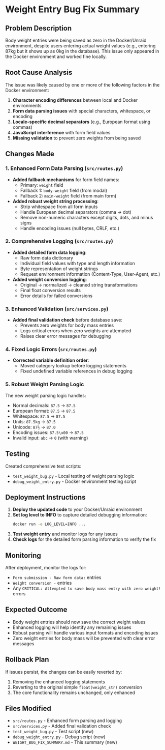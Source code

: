 # Weight Entry Bug Fix Summary

## Problem Description
Body weight entries were being saved as zero in the Docker/Unraid environment, despite users entering actual weight values (e.g., entering 87kg but it shows up as 0kg in the database). This issue only appeared in the Docker environment and worked fine locally.

## Root Cause Analysis
The issue was likely caused by one or more of the following factors in the Docker environment:
1. **Character encoding differences** between local and Docker environments
2. **Form data parsing issues** with special characters, whitespace, or encoding
3. **Locale-specific decimal separators** (e.g., European format using commas)
4. **JavaScript interference** with form field values
5. **Missing validation** to prevent zero weights from being saved

## Changes Made

### 1. Enhanced Form Data Parsing (`src/routes.py`)
- **Added fallback mechanisms** for form field names:
  - Primary: `weight` field
  - Fallback 1: `body-weight` field (from modal)
  - Fallback 2: `main-weight` field (from main form)
- **Added robust weight string processing**:
  - Strip whitespace from all form inputs
  - Handle European decimal separators (comma → dot)
  - Remove non-numeric characters except digits, dots, and minus signs
  - Handle encoding issues (null bytes, CRLF, etc.)

### 2. Comprehensive Logging (`src/routes.py`)
- **Added detailed form data logging**:
  - Raw form data dictionary
  - Individual field values with type and length information
  - Byte representation of weight strings
  - Request environment information (Content-Type, User-Agent, etc.)
- **Added weight conversion logging**:
  - Original → normalized → cleaned string transformations
  - Final float conversion results
  - Error details for failed conversions

### 3. Enhanced Validation (`src/services.py`)
- **Added final validation check** before database save:
  - Prevents zero weights for body mass entries
  - Logs critical errors when zero weights are attempted
  - Raises clear error messages for debugging

### 4. Fixed Logic Errors (`src/routes.py`)
- **Corrected variable definition order**:
  - Moved category lookup before logging statements
  - Fixed undefined variable references in debug logging

### 5. Robust Weight Parsing Logic
The new weight parsing logic handles:
- Normal decimals: `87.5` → `87.5`
- European format: `87,5` → `87.5`
- Whitespace: ` 87.5 ` → `87.5`
- Units: `87.5kg` → `87.5`
- Unicode: `87½` → `87.0`
- Encoding issues: `87.5\x00` → `87.5`
- Invalid input: `abc` → `0` (with warning)

## Testing
Created comprehensive test scripts:
- `test_weight_bug.py` - Local testing of weight parsing logic
- `debug_weight_entry.py` - Docker environment testing script

## Deployment Instructions
1. **Deploy the updated code** to your Docker/Unraid environment
2. **Set log level to INFO** to capture detailed debugging information:
   ```bash
   docker run -e LOG_LEVEL=INFO ...
   ```
3. **Test weight entry** and monitor logs for any issues
4. **Check logs** for the detailed form parsing information to verify the fix

## Monitoring
After deployment, monitor the logs for:
- `Form submission - Raw form data:` entries
- `Weight conversion -` entries  
- Any `CRITICAL: Attempted to save body mass entry with zero weight!` errors

## Expected Outcome
- Body weight entries should now save the correct weight values
- Enhanced logging will help identify any remaining issues
- Robust parsing will handle various input formats and encoding issues
- Zero weight entries for body mass will be prevented with clear error messages

## Rollback Plan
If issues persist, the changes can be easily reverted by:
1. Removing the enhanced logging statements
2. Reverting to the original simple `float(weight_str)` conversion
3. The core functionality remains unchanged, only enhanced

## Files Modified
- `src/routes.py` - Enhanced form parsing and logging
- `src/services.py` - Added final validation check
- `test_weight_bug.py` - Test script (new)
- `debug_weight_entry.py` - Debug script (new)
- `WEIGHT_BUG_FIX_SUMMARY.md` - This summary (new) 